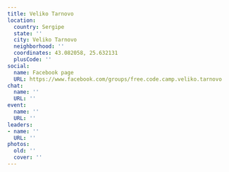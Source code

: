 ```yaml
---
title: Veliko Tarnovo
location:
  country: Sergipe
  state: ''
  city: Veliko Tarnovo
  neighborhood: ''
  coordinates: 43.082058, 25.632131
  plusCode: ''
social:
  name: Facebook page
  URL: https://www.facebook.com/groups/free.code.camp.veliko.tarnovo
chat:
  name: ''
  URL: ''
event:
  name: ''
  URL: ''
leaders:
- name: ''
  URL: ''
photos:
  old: ''
  cover: ''
---
```


